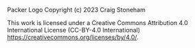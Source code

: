 Packer Logo
Copyright (c) 2023 Craig Stoneham

This work is licensed under a Creative Commons Attribution 4.0 International
License (CC-BY-4.0 International) <https://creativecommons.org/licenses/by/4.0/>.